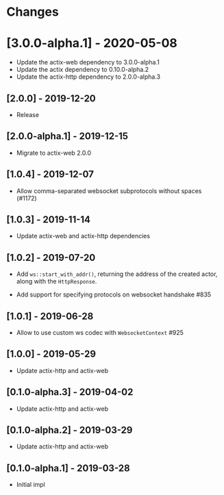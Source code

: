 # Changes

# [3.0.0-alpha.1] - 2020-05-08

* Update the actix-web dependency to 3.0.0-alpha.1
* Update the actix dependency to 0.10.0-alpha.2
* Update the actix-http dependency to 2.0.0-alpha.3

## [2.0.0] - 2019-12-20

* Release

## [2.0.0-alpha.1] - 2019-12-15

* Migrate to actix-web 2.0.0

## [1.0.4] - 2019-12-07

* Allow comma-separated websocket subprotocols without spaces (#1172)

## [1.0.3] - 2019-11-14

* Update actix-web and actix-http dependencies

## [1.0.2] - 2019-07-20

* Add `ws::start_with_addr()`, returning the address of the created actor, along
  with the `HttpResponse`.

* Add support for specifying protocols on websocket handshake #835

## [1.0.1] - 2019-06-28

* Allow to use custom ws codec with `WebsocketContext` #925

## [1.0.0] - 2019-05-29

* Update actix-http and actix-web

## [0.1.0-alpha.3] - 2019-04-02

* Update actix-http and actix-web

## [0.1.0-alpha.2] - 2019-03-29

* Update actix-http and actix-web

## [0.1.0-alpha.1] - 2019-03-28

* Initial impl
